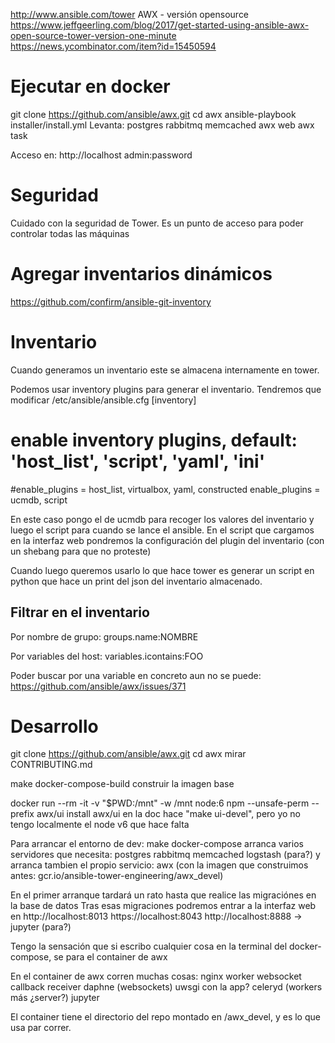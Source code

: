http://www.ansible.com/tower
AWX - versión opensource
https://www.jeffgeerling.com/blog/2017/get-started-using-ansible-awx-open-source-tower-version-one-minute
https://news.ycombinator.com/item?id=15450594


# Ejecutar en docker
git clone https://github.com/ansible/awx.git
cd awx
ansible-playbook installer/install.yml
Levanta:
  postgres
  rabbitmq
  memcached
  awx web
  awx task

Acceso en:
http://localhost
admin:password


# Seguridad
Cuidado con la seguridad de Tower. Es un punto de acceso para poder controlar todas las máquinas



# Agregar inventarios dinámicos
https://github.com/confirm/ansible-git-inventory



# Inventario
Cuando generamos un inventario este se almacena internamente en tower.

Podemos usar inventory plugins para generar el inventario. Tendremos que modificar /etc/ansible/ansible.cfg
[inventory]
# enable inventory plugins, default: 'host_list', 'script', 'yaml', 'ini'
#enable_plugins = host_list, virtualbox, yaml, constructed
enable_plugins = ucmdb, script

En este caso pongo el de ucmdb para recoger los valores del inventario y luego el script para cuando se lance el ansible.
En el script que cargamos en la interfaz web pondremos la configuración del plugin del inventario (con un shebang para que no proteste)

Cuando luego queremos usarlo lo que hace tower es generar un script en python que hace un print del json del inventario almacenado.


## Filtrar en el inventario

Por nombre de grupo:
groups.name:NOMBRE

Por variables del host:
variables.icontains:FOO


Poder buscar por una variable en concreto aun no se puede: https://github.com/ansible/awx/issues/371


# Desarrollo
git clone https://github.com/ansible/awx.git
cd awx
mirar CONTRIBUTING.md

make docker-compose-build
  construir la imagen base

docker run --rm -it -v "$PWD:/mnt" -w /mnt node:6 npm --unsafe-perm --prefix awx/ui install awx/ui
  en la doc hace "make ui-devel", pero yo no tengo localmente el node v6 que hace falta

Para arrancar el entorno de dev:
make docker-compose
  arranca varios servidores que necesita:
    postgres
    rabbitmq
    memcached
    logstash (para?)
  y arranca tambien el propio servicio:
    awx (con la imagen que construimos antes: gcr.io/ansible-tower-engineering/awx_devel)

En el primer arranque tardará un rato hasta que realice las migraciónes en la base de datos
Tras esas migraciones podremos entrar a la interfaz web en
http://localhost:8013
https://localhost:8043
http://localhost:8888 -> jupyter (para?)

Tengo la sensación que si escribo cualquier cosa en la terminal del docker-compose, se para el container de awx

En el container de awx corren muchas cosas:
 nginx
 worker websocket
 callback receiver
 daphne (websockets)
 uwsgi con la app?
 celeryd (workers más ¿server?)
 jupyter

El container tiene el directorio del repo montado en /awx_devel, y es lo que usa par correr.
